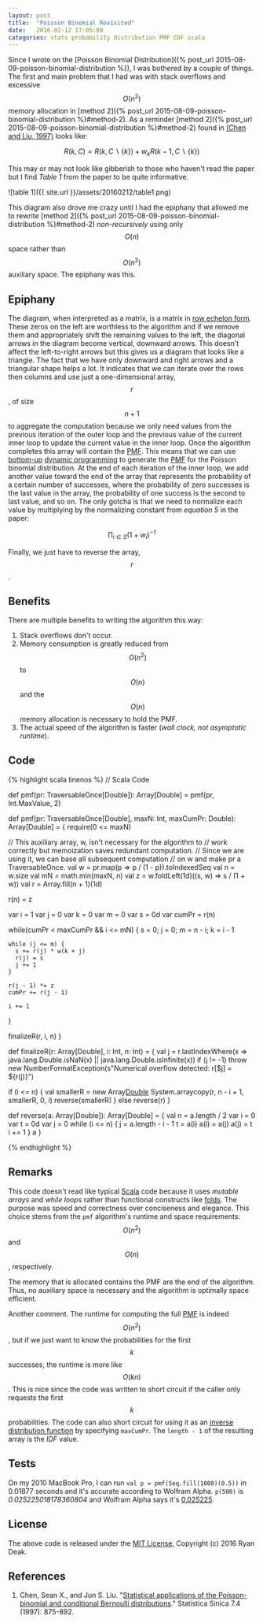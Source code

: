 ```yaml
---
layout: post
title:  "Poisson Binomial Revisited"
date:   2016-02-12 17:05:00
categories: stats probability distribution PMF CDF scala
---
```



Since I wrote on the [Poisson Binomial Distribution]({% post_url 2015-08-09-poisson-binomial-distribution %}),
I was bothered by a couple of things.  The first and main problem that I had was with stack overflows and excessive
$$ O\left( { n }^{ 2 } \right) $$ memory allocation in 
[method 2]({% post_url 2015-08-09-poisson-binomial-distribution %}#method-2).  As a reminder
[method 2]({% post_url 2015-08-09-poisson-binomial-distribution %}#method-2) found in 
[\(Chen and Liu, 1997\)](http://www3.stat.sinica.edu.tw/statistica/oldpdf/A7n44.pdf) looks like:

$$
R\left( k,C \right) =R\left( k, C \backslash \{ k \}  \right) +{ w }_{ k }R\left( k-1, C \backslash \{ k \} \right) 
$$

This may or may not look like gibberish to those who haven't read the paper but I find *Table 1* from the paper to
be quite informative.

![table 1]({{ site.url }}/assets/20160212/table1.png)

This diagram also drove me crazy until I had the epiphany that allowed me to rewrite
[method 2]({% post_url 2015-08-09-poisson-binomial-distribution %}#method-2) *non-recursively* using only 
$$ O\left( n \right) $$ space rather than $$ O\left( { n }^{ 2 } \right) $$ auxiliary space.  The epiphany was this.  

## Epiphany

The diagram, when interpreted as a matrix, is a matrix in 
[row echelon form](https://en.wikipedia.org/wiki/Row_echelon_form).  These zeros on the left are worthless to the 
algorithm and if we remove them and appropriately shift the remaining values to the left, the diagonal arrows in the 
diagram become vertical, downward arrows.  This doesn't affect the left-to-right arrows but this gives us a diagram that 
looks like a triangle.  The fact that we have only downward and right arrows and a triangular shape helps a lot.  It 
indicates that we can iterate over the rows then columns and use just a one-dimensional array, $$ r $$,  of size 
$$ n + 1 $$ to aggregate the computation because we only need values from the previous iteration of the outer loop and 
the previous value of the current inner loop to update the current value in the inner loop.  Once the algorithm 
completes this array will contain the [PMF](https://en.wikipedia.org/wiki/Probability_mass_function). This means 
that we can use [bottom-up](https://en.wikipedia.org/wiki/Top-down_and_bottom-up_design)
[dynamic programming](https://en.wikipedia.org/wiki/Dynamic_programming) to generate the 
[PMF](https://en.wikipedia.org/wiki/Probability_mass_function) for the Poisson binomial distribution.
At the end of each iteration of the inner loop, we add another value toward the end of the array that represents 
the probability of a certain number of successes, where the probability of zero successes is the last value in the 
array, the probability of one success is the second to last value, and so on.  The only gotcha is that we need to 
normalize each value by multiplying by the normalizing constant from *equation 5* in the paper:

$$
\prod _{ i\in S }{ { \left( 1+{ w }_{ i } \right)  }^{ -1 } } 
$$

Finally, we just have to reverse the array, $$ r $$. 

## Benefits

There are multiple benefits to writing the algorithm this way:

1. Stack overflows don't occur.
1. Memory consumption is greatly reduced from $$ O\left( { n }^{ 2 } \right) $$ to $$ O\left( n \right) $$ and the 
   $$ O\left( n \right) $$ memory allocation is necessary to hold the PMF.
1. The actual speed of the algorithm is faster (*wall clock, not asymptotic runtime*).

## Code

{% highlight scala linenos %}
// Scala Code

def pmf(pr: TraversableOnce[Double]): Array[Double] = pmf(pr, Int.MaxValue, 2)

def pmf(pr: TraversableOnce[Double], maxN: Int, maxCumPr: Double): Array[Double] = {
  require(0 <= maxN)
  
  // This auxiliary array, w, isn't necessary for the algorithm to
  // work correctly but memoization saves redundant computation.
  // Since we are using it, we can base all subsequent computation
  // on w and make pr a TraversableOnce.
  val w = pr.map(p => p / (1 - p)).toIndexedSeq
  val n = w.size
  val mN = math.min(maxN, n)
  val z = w.foldLeft(1d)((s, w) => s / (1 + w))
  val r = Array.fill(n + 1)(1d)
  
  r(n) = z
  
  var i = 1
  var j = 0
  var k = 0
  var m = 0
  var s = 0d
  var cumPr = r(n)
  
  while(cumPr < maxCumPr && i <= mN) {
    s = 0;  j = 0;  m = n - i;  k = i - 1
    
    while (j <= m) {
      s += r(j) * w(k + j)
      r(j) = s
      j += 1
    }
    
    r(j - 1) *= z
    cumPr += r(j - 1)
    
    i += 1
  }
  
  finalizeR(r, i, n)
}

def finalizeR(r: Array[Double], i: Int, n: Int) = {
  val j = r.lastIndexWhere(x => java.lang.Double.isNaN(x) || 
                                java.lang.Double.isInfinite(x))
  if (j != -1) 
    throw new NumberFormatException(s"Numerical overflow detected: r[$j] = ${r(j)}")

  if (i <= n) {
    val smallerR = new Array[Double](i)
    System.arraycopy(r, n - i + 1, smallerR, 0, i)
    reverse(smallerR)
  }
  else reverse(r)
}

def reverse(a: Array[Double]): Array[Double] = {
  val n = a.length / 2
  var i = 0
  var t = 0d
  var j = 0
  while (i <= n) {
    j = a.length - i - 1
    t = a(i)
    a(i) = a(j)
    a(j) = t
    i += 1
  }
  a
}

{% endhighlight %}

## Remarks

This code doesn't read like typical [Scala](http://scala-lang.org) code because it uses *mutable arrays* and *while
loops* rather than functional constructs like [folds](https://en.wikipedia.org/wiki/Fold_%28higher-order_function%29).
The purpose was speed and correctness over conciseness and elegance.  This choice stems from the `pmf` algorithm's
runtime and space requirements: $$ O\left( { n }^{ 2 } \right) $$ and $$ O\left( n \right) $$, respectively.

The memory that is allocated contains the PMF are the end of the algorithm. Thus, no auxiliary space is necessary and
the algorithm is optimally space efficient.

Another comment.  The runtime for computing the full [PMF](https://en.wikipedia.org/wiki/Probability_mass_function) is
indeed $$ O\left( { n }^{ 2 } \right) $$, but if we just want to know the probabilities for the first $$ k $$ successes,
the runtime is more like $$ O\left( k n \right) $$.  This is nice since the code was written to short circuit if the
caller only requests the first $$ k $$ probabilities.  The code can also short circuit for using it as an 
[inverse distribution function](https://en.wikipedia.org/wiki/Cumulative_distribution_function#Inverse_distribution_function_.28quantile_function.29)
by specifying `maxCumPr`.  The `length - 1` of the resulting array is the *IDF* value. 

## Tests

On my 2010 MacBook Pro, I can run `val p = pmf(Seq.fill(1000)(0.5))` in 0.01877 seconds and it's accurate according 
to Wolfram Alpha.  `p(500)` is *0.025225018178360804* and Wolfram Alpha says it's
[0.025225](http://www.wolframalpha.com/input/?i=PDF(BinomialDistribution(1000,+0.5),+500)).

## License 

The above code is released under the [MIT License](http://opensource.org/licenses/MIT), Copyright (c) 2016 Ryan Deak.

## References

1. Chen, Sean X., and Jun S. Liu. 
   "[Statistical applications of the Poisson-binomial and conditional Bernoulli distributions](http://www3.stat.sinica.edu.tw/statistica/oldpdf/A7n44.pdf)." 
   Statistica Sinica 7.4 (1997): 875-892.

<script type="text/javascript" src="https://cdn.mathjax.org/mathjax/latest/MathJax.js?config=TeX-AMS-MML_HTMLorMML"></script>
